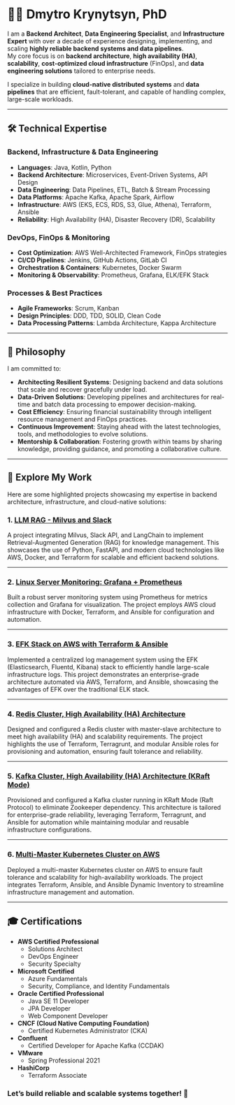 # 👨‍💼 Dmytro Krynytsyn, PhD  

I am a **Backend Architect**, **Data Engineering Specialist**, and **Infrastructure Expert** with over a decade of experience designing, implementing, and scaling **highly reliable backend systems and data pipelines**.  
My core focus is on **backend architecture**, **high availability (HA)**, **scalability**, **cost-optimized cloud infrastructure** (FinOps), and **data engineering solutions** tailored to enterprise needs.  

I specialize in building **cloud-native distributed systems** and **data pipelines** that are efficient, fault-tolerant, and capable of handling complex, large-scale workloads.  

---

## 🛠️ Technical Expertise  

### **Backend, Infrastructure & Data Engineering**  
- **Languages**: Java, Kotlin, Python  
- **Backend Architecture**: Microservices, Event-Driven Systems, API Design  
- **Data Engineering**: Data Pipelines, ETL, Batch & Stream Processing  
- **Data Platforms**: Apache Kafka, Apache Spark, Airflow  
- **Infrastructure**: AWS (EKS, ECS, RDS, S3, Glue, Athena), Terraform, Ansible  
- **Reliability**: High Availability (HA), Disaster Recovery (DR), Scalability  

### **DevOps, FinOps & Monitoring**  
- **Cost Optimization**: AWS Well-Architected Framework, FinOps strategies  
- **CI/CD Pipelines**: Jenkins, GitHub Actions, GitLab CI  
- **Orchestration & Containers**: Kubernetes, Docker Swarm  
- **Monitoring & Observability**: Prometheus, Grafana, ELK/EFK Stack  

### **Processes & Best Practices**  
- **Agile Frameworks**: Scrum, Kanban  
- **Design Principles**: DDD, TDD, SOLID, Clean Code  
- **Data Processing Patterns**: Lambda Architecture, Kappa Architecture  

---

## 🌱 Philosophy  

I am committed to:  
- **Architecting Resilient Systems**: Designing backend and data solutions that scale and recover gracefully under load.  
- **Data-Driven Solutions**: Developing pipelines and architectures for real-time and batch data processing to empower decision-making.  
- **Cost Efficiency**: Ensuring financial sustainability through intelligent resource management and FinOps practices.  
- **Continuous Improvement**: Staying ahead with the latest technologies, tools, and methodologies to evolve solutions.  
- **Mentorship & Collaboration**: Fostering growth within teams by sharing knowledge, providing guidance, and promoting a collaborative culture.  

---

## 📂 Explore My Work  

Here are some highlighted projects showcasing my expertise in backend architecture, infrastructure, and cloud-native solutions:  

### 1. [**LLM RAG - Milvus and Slack**](https://github.com/DmytroKrynytsyn/rag1)  
A project integrating Milvus, Slack API, and LangChain to implement Retrieval-Augmented Generation (RAG) for knowledge management. This showcases the use of Python, FastAPI, and modern cloud technologies like AWS, Docker, and Terraform for scalable and efficient backend solutions.  

---

### 2. [**Linux Server Monitoring: Grafana + Prometheus**](https://github.com/DmytroKrynytsyn/metrics1)  
Built a robust server monitoring system using Prometheus for metrics collection and Grafana for visualization. The project employs AWS cloud infrastructure with Docker, Terraform, and Ansible for configuration and automation.  

---

### 3. [**EFK Stack on AWS with Terraform & Ansible**](https://github.com/DmytroKrynytsyn/logs1)  
Implemented a centralized log management system using the EFK (Elasticsearch, Fluentd, Kibana) stack to efficiently handle large-scale infrastructure logs. This project demonstrates an enterprise-grade architecture automated via AWS, Terraform, and Ansible, showcasing the advantages of EFK over the traditional ELK stack.  

---

### 4. [**Redis Cluster, High Availability (HA) Architecture**](https://github.com/DmytroKrynytsyn/redis_cluster)  
Designed and configured a Redis cluster with master-slave architecture to meet high availability (HA) and scalability requirements. The project highlights the use of Terraform, Terragrunt, and modular Ansible roles for provisioning and automation, ensuring fault tolerance and reliability.  

---

### 5. [**Kafka Cluster, High Availability (HA) Architecture (KRaft Mode)**](https://github.com/DmytroKrynytsyn/kafka_cluster)  
Provisioned and configured a Kafka cluster running in KRaft Mode (Raft Protocol) to eliminate Zookeeper dependency. This architecture is tailored for enterprise-grade reliability, leveraging Terraform, Terragrunt, and Ansible for automation while maintaining modular and reusable infrastructure configurations.  

---

### 6. [**Multi-Master Kubernetes Cluster on AWS**](https://github.com/DmytroKrynytsyn/devops/tree/master/kcluster)  
Deployed a multi-master Kubernetes cluster on AWS to ensure fault tolerance and scalability for high-availability workloads. The project integrates Terraform, Ansible, and Ansible Dynamic Inventory to streamline infrastructure management and automation.  

---

## 🎓 Certifications

- **AWS Certified Professional**  
  - Solutions Architect  
  - DevOps Engineer  
  - Security Specialty  
- **Microsoft Certified**  
  - Azure Fundamentals  
  - Security, Compliance, and Identity Fundamentals  
- **Oracle Certified Professional**  
  - Java SE 11 Developer  
  - JPA Developer  
  - Web Component Developer  
- **CNCF (Cloud Native Computing Foundation)**  
  - Certified Kubernetes Administrator (CKA)  
- **Confluent**  
  - Certified Developer for Apache Kafka (CCDAK)  
- **VMware**  
  - Spring Professional 2021  
- **HashiCorp**  
  - Terraform Associate  



### Let’s build reliable and scalable systems together! 🚀
